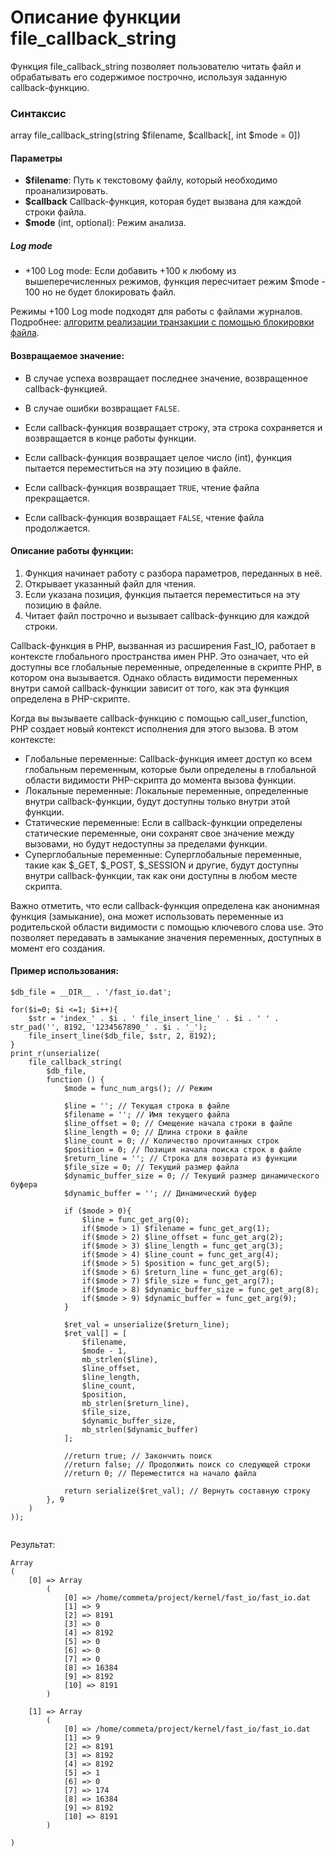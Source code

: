 # Описание функции file_callback_string

Функция file_callback_string позволяет пользователю читать файл и обрабатывать его содержимое построчно, используя заданную callback-функцию.


### Синтаксис

array file_callback_string(string $filename, $callback[, int $mode = 0])


#### Параметры

- **$filename**: Путь к текстовому файлу, который необходимо проанализировать.
- **$callback** Callback-функция, которая будет вызвана для каждой строки файла.
- **$mode** (int, optional): Режим анализа.

##### Log mode
- +100 Log mode: Если добавить +100 к любому из вышеперечисленных режимов, функция пересчитает режим $mode - 100 но не будет блокировать файл.

Режимы +100 Log mode подходят для работы с файлами журналов. Подробнее: [алгоритм реализации транзакции с помощью блокировки файла](/test/transaction/README.md).


#### Возвращаемое значение:
- В случае успеха возвращает последнее значение, возвращенное callback-функцией.
- В случае ошибки возвращает `FALSE`.

- Если callback-функция возвращает строку, эта строка сохраняется и возвращается в конце работы функции.
- Если callback-функция возвращает целое число (int), функция пытается переместиться на эту позицию в файле.
- Если callback-функция возвращает `TRUE`, чтение файла прекращается.
- Если callback-функция возвращает `FALSE`, чтение файла продолжается.


#### Описание работы функции:
1. Функция начинает работу с разбора параметров, переданных в неё.
2. Открывает указанный файл для чтения.
3. Если указана позиция, функция пытается переместиться на эту позицию в файле.
4. Читает файл построчно и вызывает callback-функцию для каждой строки.

Callback-функция в PHP, вызванная из расширения Fast_IO, работает в контексте глобального пространства имен PHP. 
Это означает, что ей доступны все глобальные переменные, определенные в скрипте PHP, в котором она вызывается. 
Однако область видимости переменных внутри самой callback-функции зависит от того, как эта функция определена в PHP-скрипте.

Когда вы вызываете callback-функцию с помощью call_user_function, PHP создает новый контекст исполнения для этого вызова. В этом контексте:

- Глобальные переменные: Callback-функция имеет доступ ко всем глобальным переменным, которые были определены в глобальной области видимости PHP-скрипта до момента вызова функции.
- Локальные переменные: Локальные переменные, определенные внутри callback-функции, будут доступны только внутри этой функции.
- Статические переменные: Если в callback-функции определены статические переменные, они сохранят свое значение между вызовами, но будут недоступны за пределами функции.
- Суперглобальные переменные: Суперглобальные переменные, такие как $_GET, $_POST, $_SESSION и другие, будут доступны внутри callback-функции, так как они доступны в любом месте скрипта.

Важно отметить, что если callback-функция определена как анонимная функция (замыкание), она может использовать переменные из родительской области видимости с помощью ключевого слова use. 
Это позволяет передавать в замыкание значения переменных, доступных в момент его создания.


#### Пример использования:
```
$db_file = __DIR__ . '/fast_io.dat';

for($i=0; $i <=1; $i++){
	$str = 'index_' . $i . ' file_insert_line_' . $i . ' ' . str_pad('', 8192, '1234567890_' . $i . '_');
	file_insert_line($db_file, $str, 2, 8192);
}
print_r(unserialize(
	file_callback_string(
		$db_file,
		function () {
			$mode = func_num_args(); // Режим

			$line = ''; // Текущая строка в файле
			$filename = ''; // Имя текущего файла
			$line_offset = 0; // Смещение начала строки в файле
			$line_length = 0; // Длина строки в файле
			$line_count = 0; // Количество прочитанных строк 
			$position = 0; // Позиция начала поиска строк в файле
			$return_line = ''; // Строка для возврата из функции
			$file_size = 0; // Текущий размер файла
			$dynamic_buffer_size = 0; // Текущий размер динамического буфера
			$dynamic_buffer = ''; // Динамический буфер

			if ($mode > 0){
				$line = func_get_arg(0);
				if($mode > 1) $filename = func_get_arg(1);
				if($mode > 2) $line_offset = func_get_arg(2);
				if($mode > 3) $line_length = func_get_arg(3);
				if($mode > 4) $line_count = func_get_arg(4);
				if($mode > 5) $position = func_get_arg(5);
				if($mode > 6) $return_line = func_get_arg(6);
				if($mode > 7) $file_size = func_get_arg(7);
				if($mode > 8) $dynamic_buffer_size = func_get_arg(8);
				if($mode > 9) $dynamic_buffer = func_get_arg(9);
			}

			$ret_val = unserialize($return_line);
			$ret_val[] = [
				$filename,
				$mode - 1,
				mb_strlen($line), 
				$line_offset,
				$line_length,
				$line_count,
				$position,
				mb_strlen($return_line),
				$file_size,
				$dynamic_buffer_size,
				mb_strlen($dynamic_buffer)
			];

			//return true; // Закончить поиск
			//return false; // Продолжить поиск со следующей строки
			//return 0; // Переместится на начало файла
			
			return serialize($ret_val); // Вернуть составную строку
		}, 9
	)
));


```

Результат:
```
Array
(
    [0] => Array
        (
            [0] => /home/commeta/project/kernel/fast_io/fast_io.dat
            [1] => 9
            [2] => 8191
            [3] => 0
            [4] => 8192
            [5] => 0
            [6] => 0
            [7] => 0
            [8] => 16384
            [9] => 8192
            [10] => 8191
        )

    [1] => Array
        (
            [0] => /home/commeta/project/kernel/fast_io/fast_io.dat
            [1] => 9
            [2] => 8191
            [3] => 8192
            [4] => 8192
            [5] => 1
            [6] => 0
            [7] => 174
            [8] => 16384
            [9] => 8192
            [10] => 8191
        )

)


```

